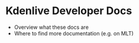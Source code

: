 # Kdenlive Developer Docs

* Overview what these docs are
* Where to find more documentation (e.g. on MLT)
